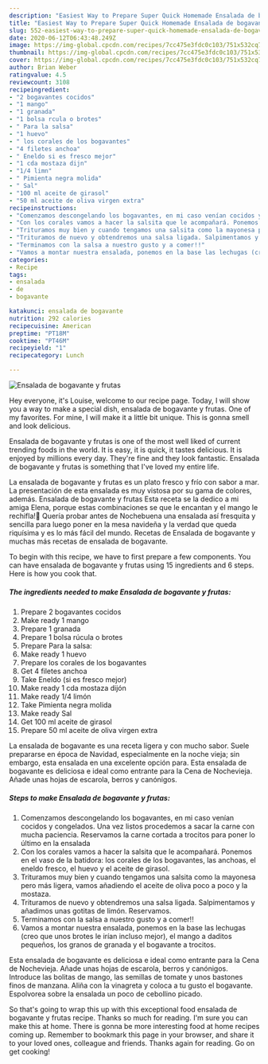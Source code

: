 ```yaml
---
description: "Easiest Way to Prepare Super Quick Homemade Ensalada de bogavante y frutas"
title: "Easiest Way to Prepare Super Quick Homemade Ensalada de bogavante y frutas"
slug: 552-easiest-way-to-prepare-super-quick-homemade-ensalada-de-bogavante-y-frutas
date: 2020-06-12T06:43:48.249Z
image: https://img-global.cpcdn.com/recipes/7cc475e3fdc0c103/751x532cq70/ensalada-de-bogavante-y-frutas-foto-principal.jpg
thumbnail: https://img-global.cpcdn.com/recipes/7cc475e3fdc0c103/751x532cq70/ensalada-de-bogavante-y-frutas-foto-principal.jpg
cover: https://img-global.cpcdn.com/recipes/7cc475e3fdc0c103/751x532cq70/ensalada-de-bogavante-y-frutas-foto-principal.jpg
author: Brian Weber
ratingvalue: 4.5
reviewcount: 3108
recipeingredient:
- "2 bogavantes cocidos"
- "1 mango"
- "1 granada"
- "1 bolsa rcula o brotes"
- " Para la salsa"
- "1 huevo"
- " los corales de los bogavantes"
- "4 filetes anchoa"
- " Eneldo si es fresco mejor"
- "1 cda mostaza dijn"
- "1/4 limn"
- " Pimienta negra molida"
- " Sal"
- "100 ml aceite de girasol"
- "50 ml aceite de oliva virgen extra"
recipeinstructions:
- "Comenzamos descongelando los bogavantes, en mi caso venían cocidos y congelados. Una vez listos procedemos a sacar la carne con mucha paciencia. Reservamos la carne cortada a trocitos para poner lo último en la ensalada"
- "Con los corales vamos a hacer la salsita que le acompañará. Ponemos en el vaso de la batidora: los corales de los bogavantes, las anchoas, el eneldo fresco, el huevo y el aceite de girasol."
- "Trituramos muy bien y cuando tengamos una salsita como la mayonesa pero más ligera, vamos añadiendo el aceite de oliva poco a poco y la mostaza."
- "Trituramos de nuevo y obtendremos una salsa ligada. Salpimentamos y añadimos unas gotitas de limón. Reservamos."
- "Terminamos con la salsa a nuestro gusto y a comer!!"
- "Vamos a montar nuestra ensalada, ponemos en la base las lechugas (creo que unos brotes le irían incluso mejor), el mango a daditos pequeños, los granos de granada y el bogavante a trocitos."
categories:
- Recipe
tags:
- ensalada
- de
- bogavante

katakunci: ensalada de bogavante 
nutrition: 292 calories
recipecuisine: American
preptime: "PT18M"
cooktime: "PT46M"
recipeyield: "1"
recipecategory: Lunch

---
```



![Ensalada de bogavante y frutas](https://img-global.cpcdn.com/recipes/7cc475e3fdc0c103/751x532cq70/ensalada-de-bogavante-y-frutas-foto-principal.jpg)

Hey everyone, it's Louise, welcome to our recipe page. Today, I will show you a way to make a special dish, ensalada de bogavante y frutas. One of my favorites. For mine, I will make it a little bit unique. This is gonna smell and look delicious.

Ensalada de bogavante y frutas is one of the most well liked of current trending foods in the world. It is easy, it is quick, it tastes delicious. It is enjoyed by millions every day. They're fine and they look fantastic. Ensalada de bogavante y frutas is something that I've loved my entire life.

La ensalada de bogavante y frutas es un plato fresco y frío con sabor a mar. La presentación de esta ensalada es muy vistosa por su gama de colores, además. Ensalada de bogavante y frutas Esta receta se la dedico a mi amiga Elena, porque estas combinaciones se que le encantan y el mango le rechifla!🤗 Quería probar antes de Nochebuena una ensalada así fresquita y sencilla para luego poner en la mesa navideña y la verdad que queda riquísima y es lo más fácil del mundo. Recetas de Ensalada de bogavante y muchas más recetas de ensalada de bogavante.


To begin with this recipe, we have to first prepare a few components. You can have ensalada de bogavante y frutas using 15 ingredients and 6 steps. Here is how you cook that.

<!--inarticleads1-->

##### The ingredients needed to make Ensalada de bogavante y frutas:

1. Prepare 2 bogavantes cocidos
1. Make ready 1 mango
1. Prepare 1 granada
1. Prepare 1 bolsa rúcula o brotes
1. Prepare  Para la salsa:
1. Make ready 1 huevo
1. Prepare  los corales de los bogavantes
1. Get 4 filetes anchoa
1. Take  Eneldo (si es fresco mejor)
1. Make ready 1 cda mostaza dijón
1. Make ready 1/4 limón
1. Take  Pimienta negra molida
1. Make ready  Sal
1. Get 100 ml aceite de girasol
1. Prepare 50 ml aceite de oliva virgen extra


La ensalada de bogavante es una receta ligera y con mucho sabor. Suele prepararse en época de Navidad, especialmente en la noche vieja; sin embargo, esta ensalada en una excelente opción para. Esta ensalada de bogavante es deliciosa e ideal como entrante para la Cena de Nochevieja. Añade unas hojas de escarola, berros y canónigos. 

<!--inarticleads2-->

##### Steps to make Ensalada de bogavante y frutas:

1. Comenzamos descongelando los bogavantes, en mi caso venían cocidos y congelados. Una vez listos procedemos a sacar la carne con mucha paciencia. Reservamos la carne cortada a trocitos para poner lo último en la ensalada
1. Con los corales vamos a hacer la salsita que le acompañará. Ponemos en el vaso de la batidora: los corales de los bogavantes, las anchoas, el eneldo fresco, el huevo y el aceite de girasol.
1. Trituramos muy bien y cuando tengamos una salsita como la mayonesa pero más ligera, vamos añadiendo el aceite de oliva poco a poco y la mostaza.
1. Trituramos de nuevo y obtendremos una salsa ligada. Salpimentamos y añadimos unas gotitas de limón. Reservamos.
1. Terminamos con la salsa a nuestro gusto y a comer!!
1. Vamos a montar nuestra ensalada, ponemos en la base las lechugas (creo que unos brotes le irían incluso mejor), el mango a daditos pequeños, los granos de granada y el bogavante a trocitos.


Esta ensalada de bogavante es deliciosa e ideal como entrante para la Cena de Nochevieja. Añade unas hojas de escarola, berros y canónigos. Introduce las bolitas de mango, las semillas de tomate y unos bastones finos de manzana. Aliña con la vinagreta y coloca a tu gusto el bogavante. Espolvorea sobre la ensalada un poco de cebollino picado. 

So that's going to wrap this up with this exceptional food ensalada de bogavante y frutas recipe. Thanks so much for reading. I'm sure you can make this at home. There is gonna be more interesting food at home recipes coming up. Remember to bookmark this page in your browser, and share it to your loved ones, colleague and friends. Thanks again for reading. Go on get cooking!
